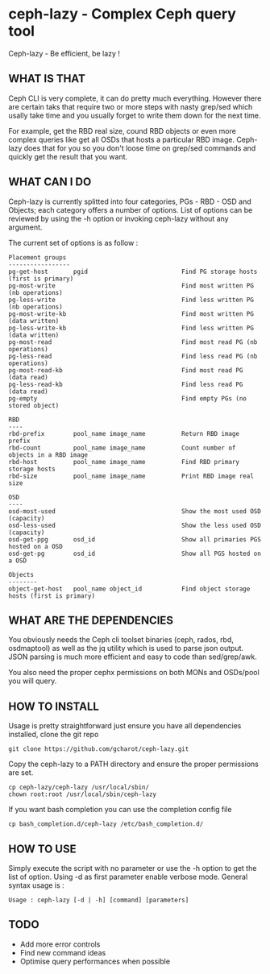 # ceph-lazy - Complex Ceph query tool


Ceph-lazy - Be efficient, be lazy !

## WHAT IS THAT

Ceph CLI is very complete, it can do pretty much everything. However there are certain taks that require two or more steps with nasty grep/sed which usally take time and you usually forget to write them down for the next time.

For example, get the RBD real size, cound RBD objects or even more complex queries like get all OSDs that hosts a particular RBD image.
Ceph-lazy does that for you so you don't loose time on grep/sed commands and quickly get the result that you want.


## WHAT CAN I DO

Ceph-lazy is currently splitted into four categories, PGs - RBD - OSD and Objects; each category offers a number of options. List of options can be reviewed by using the -h option or invoking ceph-lazy without any argument.

The current set of options is as follow : 

    Placement groups
    -----------------
    pg-get-host       pgid                          Find PG storage hosts (first is primary) 
    pg-most-write                                   Find most written PG (nb operations)
    pg-less-write                                   Find less written PG (nb operations)
    pg-most-write-kb                                Find most written PG (data written)
    pg-less-write-kb                                Find less written PG (data written)
    pg-most-read                                    Find most read PG (nb operations)
    pg-less-read                                    Find less read PG (nb operations)
    pg-most-read-kb                                 Find most read PG (data read)
    pg-less-read-kb                                 Find less read PG (data read)
    pg-empty                                        Find empty PGs (no stored object)

    RBD
    ----
    rbd-prefix        pool_name image_name          Return RBD image prefix
    rbd-count         pool_name image_name          Count number of objects in a RBD image
    rbd-host          pool_name image_name          Find RBD primary storage hosts
    rbd-size          pool_name image_name          Print RBD image real size

    OSD
    ----
    osd-most-used                                   Show the most used OSD (capacity)
    osd-less-used                                   Show the less used OSD (capacity)
    osd-get-ppg       osd_id                        Show all primaries PGS hosted on a OSD
    osd-get-pg        osd_id                        Show all PGS hosted on a OSD

    Objects
    --------
    object-get-host   pool_name object_id           Find object storage hosts (first is primary)


## WHAT ARE THE DEPENDENCIES

You obviously needs the Ceph cli toolset binaries (ceph, rados, rbd, osdmaptool) as well as the jq utility which is used to parse json output. JSON parsing is much more efficient and easy to code than sed/grep/awk.

You also need the proper cephx permissions on both MONs and OSDs/pool you will query.


## HOW TO INSTALL

Usage is pretty straightforward just ensure you have all dependencies installed, clone the git repo

```
git clone https://github.com/gcharot/ceph-lazy.git
```

Copy the ceph-lazy to a PATH directory and ensure the proper permissions are set.
```
cp ceph-lazy/ceph-lazy /usr/local/sbin/
chown root:root /usr/local/sbin/ceph-lazy
```

If you want bash completion you can use the completion config file
```
cp bash_completion.d/ceph-lazy /etc/bash_completion.d/
```

## HOW TO USE

Simply execute the script with no parameter or use the -h option to get the list of option. Using -d as first parameter enable verbose mode. General syntax usage is :

```
Usage : ceph-lazy [-d | -h] [command] [parameters]
```

## TODO

- Add more error controls
- Find new command ideas
- Optimise query performances when possible
